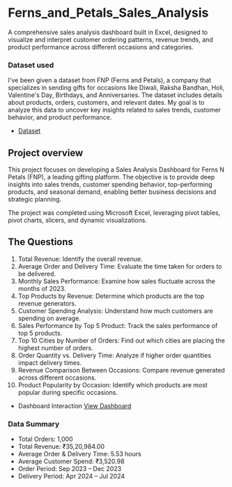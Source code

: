# Ferns_and_Petals_Sales_Analysis
A comprehensive sales analysis dashboard built in Excel, designed to visualize and interpret customer ordering patterns, revenue trends, and product performance across different occasions and categories.

### Dataset used
I've been given a dataset from FNP (Ferns and Petals), a company that specializes in sending gifts for occasions like Diwali, Raksha Bandhan, Holi, Valentine's Day, Birthdays, and Anniversaries. The dataset includes details about products, orders, customers, and relevant dates. My goal is to analyze this data to uncover key insights related to sales trends, customer behavior, and product performance.
- <a href = "https://github.com/cspoojary/Ferns_and_Petals_Sales_Analysis/tree/main/fnp%20datasaet">Dataset </a>


## Project overview
This project focuses on developing a Sales Analysis Dashboard for Ferns N Petals (FNP), a leading gifting platform.
The objective is to provide deep insights into sales trends, customer spending behavior, top-performing products, and seasonal demand, enabling better business decisions and strategic planning.

The project was completed using Microsoft Excel, leveraging pivot tables, pivot charts, slicers, and dynamic visualizations.

## The Questions
1.	Total Revenue: Identify the overall revenue.
2.	Average Order and Delivery Time: Evaluate the time taken for orders to be delivered.
3.	Monthly Sales Performance: Examine how sales fluctuate across the months of 2023.
4.	Top Products by Revenue: Determine which products are the top revenue generators.
5.	Customer Spending Analysis: Understand how much customers are spending on average.
6.	Sales Performance by Top 5 Product: Track the sales performance of top 5 products.
7.	Top 10 Cities by Number of Orders: Find out which cities are placing the highest number of orders.
8.	Order Quantity vs. Delivery Time: Analyze if higher order quantities impact delivery times.
9.	Revenue Comparison Between Occasions: Compare revenue generated across different occasions.
10.	Product Popularity by Occasion: Identify which products are most popular during specific occasions.

- Dashboard Interaction <a href = "https://github.com/cspoojary/Ferns_and_Petals_Sales_Analysis/blob/main/fnp%20dashboard.xlsx">View Dashboard</a>

### Data Summary
  - Total Orders: 1,000
  - Total Revenue: ₹35,20,984.00
  - Average Order & Delivery Time: 5.53 hours
  - Average Customer Spend: ₹3,520.98
  - Order Period: Sep 2023 – Dec 2023
  - Delivery Period: Apr 2024 – Jul 2024

